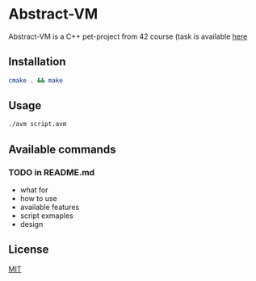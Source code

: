 # Abstract-VM

Abstract-VM is a C++ pet-project from 42 course (task is available [here](abstract-vm.en.pdf) 

## Installation

```bash
cmake . && make
```

## Usage

```bash
./avm script.avm
```



## Available commands

### TODO in README.md
* what for
* how to use
* available features
* script exmaples
* design


## License
[MIT](https://choosealicense.com/licenses/mit/)

